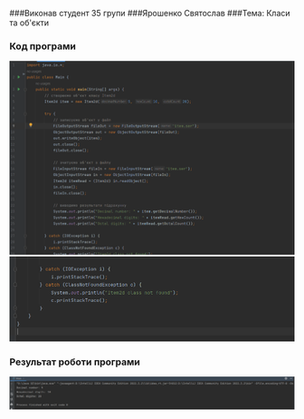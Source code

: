 ###Виконав студент 35 групи
###Ярошенко Святослав
###Тема: Класи та об'єкти

### Код програми
![Image alt](https://github.com/sxlav/35_yaroshenko_sviatoslav/blob/main/Task02/1.png)
![Image alt](https://github.com/sxlav/35_yaroshenko_sviatoslav/blob/main/Task02/2.png)
### Результат роботи програми
![Image alt](https://github.com/sxlav/35_yaroshenko_sviatoslav/blob/main/Task02/3.png)
